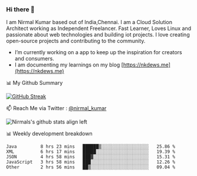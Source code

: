 ### Hi there 👋

 I am Nirmal Kumar based out of India,Chennai. I am a Cloud Solution Architect working as Independent Freelancer. Fast Learner, Loves Linux and passionate about web technologies and building iot projects. I love creating open-source projects and contributing to the community.

- I’m currently working on a app to keep up the inspiration for creators and consumers.
- I am documenting my learnings on my blog [https://nkdews.me](https://nkdews.me)


📊 My Github Summary

[![GitHub Streak](https://github-readme-streak-stats.herokuapp.com?user=nk-gears&theme=dark&hide_border=true&date_format=M%20j%5B%2C%20Y%5D)](https://git.io/streak-stats)


📫 Reach Me via  Twitter : [@nirmal_kumar](https://twitter.com/nirmal_kumar)

![Nirmals's github stats align left](https://github-readme-stats.vercel.app/api?username=nk-gears&show_icons=true)


📊 Weekly development breakdown

<!--START_SECTION:waka-->
```text
Java         8 hrs 23 mins   ██████▒░░░░░░░░░░░░░░░░░░   25.86 % 
XML          6 hrs 17 mins   █████░░░░░░░░░░░░░░░░░░░░   19.39 % 
JSON         4 hrs 58 mins   ███▓░░░░░░░░░░░░░░░░░░░░░   15.31 % 
JavaScript   3 hrs 58 mins   ███░░░░░░░░░░░░░░░░░░░░░░   12.26 % 
Other        2 hrs 56 mins   ██▒░░░░░░░░░░░░░░░░░░░░░░   09.04 % 
```
<!--END_SECTION:waka-->


